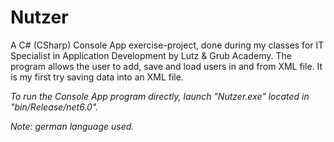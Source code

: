 # Nutzer
A C# (CSharp) Console App exercise-project, done during my classes for IT Specialist in Application Development by Lutz & Grub Academy. The program allows the user to add, save and load users in and from XML file. It is my first try saving data into an XML file.

*To run the Console App program directly, launch "Nutzer.exe" located in "bin/Release/net6.0".*

*Note: german language used.*
